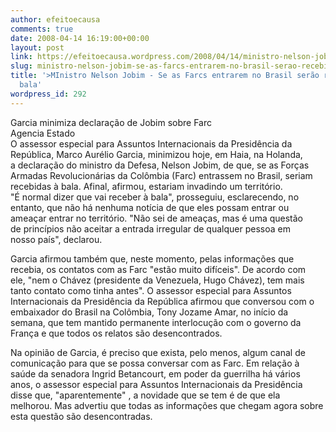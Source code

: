 ```yaml
---
author: efeitoecausa
comments: true
date: 2008-04-14 16:19:00+00:00
layout: post
link: https://efeitoecausa.wordpress.com/2008/04/14/ministro-nelson-jobim-se-as-farcs-entrarem-no-brasil-serao-recebidas-a-bala/
slug: ministro-nelson-jobim-se-as-farcs-entrarem-no-brasil-serao-recebidas-a-bala
title: '>MInistro Nelson Jobim - Se as Farcs entrarem no Brasil serão recebidas à
  bala'
wordpress_id: 292
---
```


>

Garcia minimiza declaração de Jobim sobre Farc  
Agencia Estado  
O assessor especial para Assuntos Internacionais da Presidência da  
República, Marco Aurélio Garcia, minimizou hoje, em Haia, na Holanda,  
a declaração do ministro da Defesa, Nelson Jobim, de que, se as Forças  
Armadas Revolucionárias da Colômbia (Farc) entrassem no Brasil, seriam  
recebidas à bala. Afinal, afirmou, estariam invadindo um território.  
"É normal dizer que vai receber à bala", prosseguiu, esclarecendo, no  
entanto, que não há nenhuma notícia de que eles possam entrar ou  
ameaçar entrar no território. "Não sei de ameaças, mas é uma questão  
de princípios não aceitar a entrada irregular de qualquer pessoa em  
nosso país", declarou.  
  
Garcia afirmou também que, neste momento, pelas informações que  
recebia, os contatos com as Farc "estão muito difíceis". De acordo com  
ele, "nem o Chávez (presidente da Venezuela, Hugo Chávez), tem mais  
tanto contato como tinha antes". O assessor especial para Assuntos  
Internacionais da Presidência da República afirmou que conversou com o  
embaixador do Brasil na Colômbia, Tony Jozame Amar, no início da  
semana, que tem mantido permanente interlocução com o governo da  
França e que todos os relatos são desencontrados.  
  
Na opinião de Garcia, é preciso que exista, pelo menos, algum canal de  
comunicação para que se possa conversar com as Farc. Em relação à  
saúde da senadora Ingrid Betancourt, em poder da guerrilha há vários  
anos, o assessor especial para Assuntos Internacionais da Presidência  
disse que, "aparentemente" , a novidade que se tem é de que ela  
melhorou. Mas advertiu que todas as informações que chegam agora sobre  
esta questão são desencontradas.

